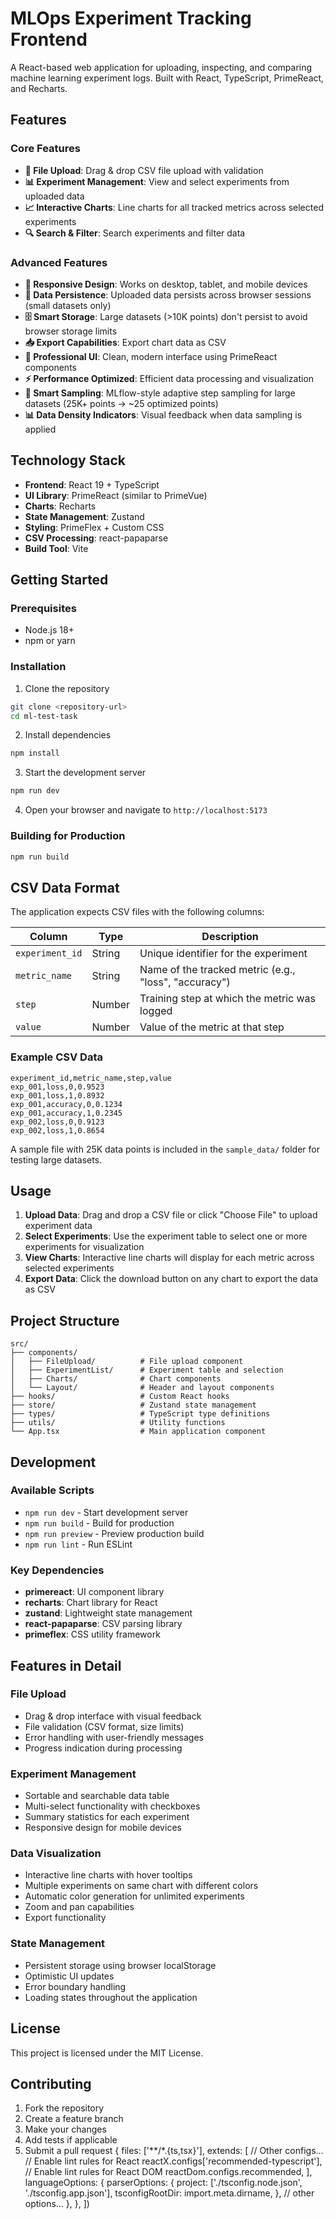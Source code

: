 # MLOps Experiment Tracking Frontend

A React-based web application for uploading, inspecting, and comparing machine learning experiment logs. Built with React, TypeScript, PrimeReact, and Recharts.

## Features

### Core Features

- **📁 File Upload**: Drag & drop CSV file upload with validation
- **📊 Experiment Management**: View and select experiments from uploaded data
- **📈 Interactive Charts**: Line charts for all tracked metrics across selected experiments
- **🔍 Search & Filter**: Search experiments and filter data

### Advanced Features

- **📱 Responsive Design**: Works on desktop, tablet, and mobile devices
- **💾 Data Persistence**: Uploaded data persists across browser sessions (small datasets only)
- **🗄️ Smart Storage**: Large datasets (>10K points) don't persist to avoid browser storage limits
- **📥 Export Capabilities**: Export chart data as CSV
- **🎨 Professional UI**: Clean, modern interface using PrimeReact components
- **⚡ Performance Optimized**: Efficient data processing and visualization
- **🧠 Smart Sampling**: MLflow-style adaptive step sampling for large datasets (25K+ points → ~25 optimized points)
- **📊 Data Density Indicators**: Visual feedback when data sampling is applied

## Technology Stack

- **Frontend**: React 19 + TypeScript
- **UI Library**: PrimeReact (similar to PrimeVue)
- **Charts**: Recharts
- **State Management**: Zustand
- **Styling**: PrimeFlex + Custom CSS
- **CSV Processing**: react-papaparse
- **Build Tool**: Vite

## Getting Started

### Prerequisites

- Node.js 18+
- npm or yarn

### Installation

1. Clone the repository

```bash
git clone <repository-url>
cd ml-test-task
```

2. Install dependencies

```bash
npm install
```

3. Start the development server

```bash
npm run dev
```

4. Open your browser and navigate to `http://localhost:5173`

### Building for Production

```bash
npm run build
```

## CSV Data Format

The application expects CSV files with the following columns:

| Column          | Type   | Description                                           |
| --------------- | ------ | ----------------------------------------------------- |
| `experiment_id` | String | Unique identifier for the experiment                  |
| `metric_name`   | String | Name of the tracked metric (e.g., "loss", "accuracy") |
| `step`          | Number | Training step at which the metric was logged          |
| `value`         | Number | Value of the metric at that step                      |

### Example CSV Data

```csv
experiment_id,metric_name,step,value
exp_001,loss,0,0.9523
exp_001,loss,1,0.8932
exp_001,accuracy,0,0.1234
exp_001,accuracy,1,0.2345
exp_002,loss,0,0.9123
exp_002,loss,1,0.8654
```

A sample file with 25K data points is included in the `sample_data/` folder for testing large datasets.

## Usage

1. **Upload Data**: Drag and drop a CSV file or click "Choose File" to upload experiment data
2. **Select Experiments**: Use the experiment table to select one or more experiments for visualization
3. **View Charts**: Interactive line charts will display for each metric across selected experiments
4. **Export Data**: Click the download button on any chart to export the data as CSV

## Project Structure

```
src/
├── components/
│   ├── FileUpload/          # File upload component
│   ├── ExperimentList/      # Experiment table and selection
│   ├── Charts/              # Chart components
│   └── Layout/              # Header and layout components
├── hooks/                   # Custom React hooks
├── store/                   # Zustand state management
├── types/                   # TypeScript type definitions
├── utils/                   # Utility functions
└── App.tsx                  # Main application component
```

## Development

### Available Scripts

- `npm run dev` - Start development server
- `npm run build` - Build for production
- `npm run preview` - Preview production build
- `npm run lint` - Run ESLint

### Key Dependencies

- **primereact**: UI component library
- **recharts**: Chart library for React
- **zustand**: Lightweight state management
- **react-papaparse**: CSV parsing library
- **primeflex**: CSS utility framework

## Features in Detail

### File Upload

- Drag & drop interface with visual feedback
- File validation (CSV format, size limits)
- Error handling with user-friendly messages
- Progress indication during processing

### Experiment Management

- Sortable and searchable data table
- Multi-select functionality with checkboxes
- Summary statistics for each experiment
- Responsive design for mobile devices

### Data Visualization

- Interactive line charts with hover tooltips
- Multiple experiments on same chart with different colors
- Automatic color generation for unlimited experiments
- Zoom and pan capabilities
- Export functionality

### State Management

- Persistent storage using browser localStorage
- Optimistic UI updates
- Error boundary handling
- Loading states throughout the application

## License

This project is licensed under the MIT License.

## Contributing

1. Fork the repository
2. Create a feature branch
3. Make your changes
4. Add tests if applicable
5. Submit a pull request
   {
   files: ['**/*.{ts,tsx}'],
   extends: [
   // Other configs...
   // Enable lint rules for React
   reactX.configs['recommended-typescript'],
   // Enable lint rules for React DOM
   reactDom.configs.recommended,
   ],
   languageOptions: {
   parserOptions: {
   project: ['./tsconfig.node.json', './tsconfig.app.json'],
   tsconfigRootDir: import.meta.dirname,
   },
   // other options...
   },
   },
   ])

```

```
